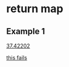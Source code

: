 # return map

## Example 1

[ ](- "!ExpectedToFail")

[ ](- "map=BuildLocationMap()")

[37.42202](- "?map.Google.Lat")

[this fails](- "?map.BellLabs.Lat")
